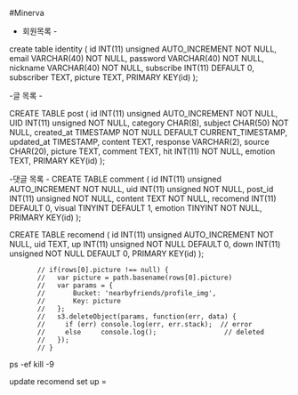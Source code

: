 #Minerva

- 회원목록 -

create table identity ( id INT(11) unsigned AUTO_INCREMENT NOT NULL,   
  email VARCHAR(40) NOT NULL,
  password VARCHAR(40) NOT NULL,
  nickname VARCHAR(40) NOT NULL,
  subscribe INT(11) DEFAULT 0,
  subscriber TEXT,
  picture TEXT,
  PRIMARY KEY(id) );

-글 목록 -

CREATE TABLE post ( id INT(11) unsigned AUTO_INCREMENT NOT NULL,
UID INT(11) unsigned NOT NULL,
category CHAR(8),
subject CHAR(50) NOT NULL,
created_at TIMESTAMP NOT NULL DEFAULT CURRENT_TIMESTAMP,
updated_at TIMESTAMP,
content TEXT,
response VARCHAR(2),
source CHAR(20),
picture TEXT,
comment TEXT,
hit INT(11) NOT NULL,
emotion TEXT,
PRIMARY KEY(id) );

-댓글 목록 -
CREATE TABLE comment (
  id INT(11) unsigned AUTO_INCREMENT NOT NULL,
  uid INT(11) unsigned NOT NULL,
  post_id INT(11) unsigned NOT NULL,
  content TEXT NOT NULL,
  recomend INT(11) DEFAULT 0,
  visual TINYINT DEFAULT 1,
  emotion TINYINT NOT NULL,
  PRIMARY KEY(id)
);

CREATE TABLE recomend (
  id INT(11) unsigned AUTO_INCREMENT NOT NULL,
  uid TEXT,
  up INT(11) unsigned NOT NULL DEFAULT 0,
  down INT(11) unsigned NOT NULL DEFAULT 0,
  PRIMARY KEY(id)
  );




           // if(rows[0].picture !== null) {
           //   var picture = path.basename(rows[0].picture)
           //   var params = {
           //       Bucket: 'nearbyfriends/profile_img',
           //       Key: picture
           //   };
           //   s3.deleteObject(params, function(err, data) {
           //     if (err) console.log(err, err.stack);  // error
           //     else     console.log();                 // deleted
           //   });
           // }
ps -ef
kill -9
<!--  복붙용  -->
update recomend set up =
